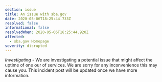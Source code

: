 ```yaml
---
section: issue
title: An issue with sba.gov
date: 2020-05-06T18:25:44.733Z
resolved: false
informational: false
resolvedWhen: 2020-05-06T18:25:44.920Z
affected:
  - sba.gov Homepage
severity: disrupted
---
```

*Investigating* - We are investigating a potential issue that might affect the uptime of one our of services. We are sorry for any inconvenience this may cause you. This incident post will be updated once we have more information.